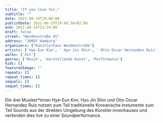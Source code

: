 ```yaml
---
title: "If you love for…"
subtitle: ""
date: 2021-08-14T19:00:00
publishDate: 2021-06-25T19:40:36+02:00
end: 2021-08-14T23:59:00
draft: false
street: "Wendenstraße 45"
address: "20097 Hamburg"
organizers: ["Künstlerhaus Wendenstraße"]
artists: ['Hye-Eun Kim', ' Hyo Jin Shin', ' Otto Oscar Hernandez Ruiz', ' Lukas Grubba']
walks: ['Ost']
genres: ['Musik', 'darstellende Kunst', 'Performance']
kids: []
featuredImage: ""
repeats: []
repeat_times: []
sequels: []
sequel_times: []
---
```


Die drei Musiker\*innen Hye-Eun Kim, Hyo Jin Shin und Otto Oscar Hernandez Ruiz nutzen zum Teil traditionelle Koreanische Instumente zum Teil Sounds aus der direkten Umgebung des Künstler:innenhauses und verbinden dies live zu einer Soundperformance.
